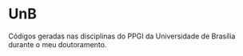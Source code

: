 # UnB
Códigos geradas nas disciplinas do PPGI da Universidade de Brasília durante o meu doutoramento.
